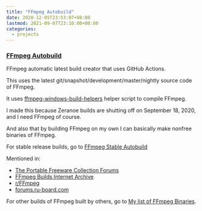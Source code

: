 ```yaml
---
title: "FFmpeg Autobuild"
date: 2020-12-05T23:53:07+08:00
lastmod: 2021-09-07T23:10:00+08:00
categories:
  - projects
---
```

### [FFmpeg Autobuild](https://github.com/AnimMouse/ffmpeg-autobuild)

FFmpeg automatic latest build creator that uses GitHub Actions.

This uses the latest git/snapshot/development/master/nightly source code of FFmpeg.

It uses [ffmpeg-windows-build-helpers](https://github.com/rdp/ffmpeg-windows-build-helpers) helper script to compile FFmpeg.

I made this because Zeranoe builds are shutting off on September 18, 2020, and I need FFmpeg of course.

And also that by building FFmpeg on my own I can basically make nonfree binaries of FFmpeg.

For stable release builds, go to [FFmpeg Stable Autobuild](../ffmpeg-stable-autobuild/)

Mentioned in:
* [The Portable Freeware Collection Forums](https://www.portablefreeware.com/forums/viewtopic.php?p=98827#p98827)
* [FFmpeg Builds Internet Archive](https://archive.org/details/zeranoe)
* [r/FFmpeg](https://www.reddit.com/r/ffmpeg/comments/ikht2k/ffmpegzeranoecom_will_close_on_sep_18_2020/g3rm2nk)
* [forums.ru-board.com](https://forum.ru-board.com/topic.cgi?forum=5&topic=45173)

For other builds of FFmpeg built by others, go to [My list of FFmpeg Binaries](../../p/ffmpeg-binaries/).